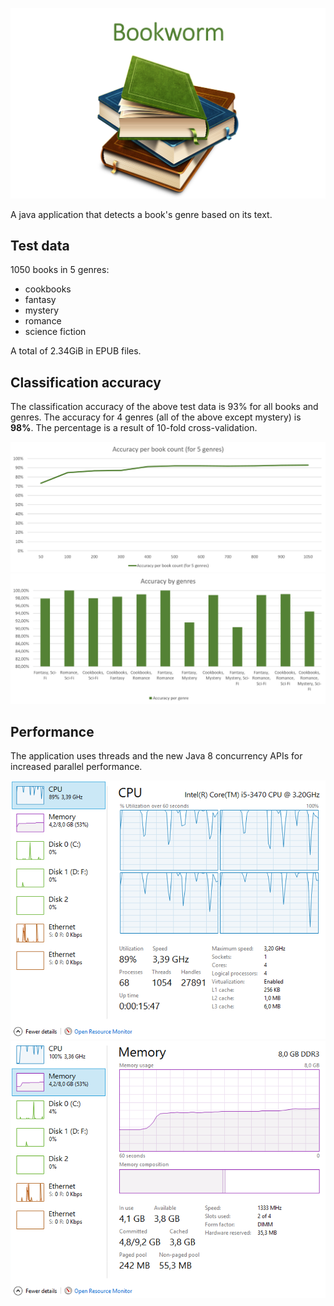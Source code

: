 ![Bookworm](assets/logo.png)

A java application that detects a book's genre based on its text.

## Test data

1050 books in 5 genres:
- cookbooks
- fantasy
- mystery
- romance
- science fiction

A total of 2.34GiB in EPUB files.

## Classification accuracy

The classification accuracy of the above test data is 93% for all books and genres.
The accuracy for 4 genres (all of the above except mystery) is **98%**.
The percentage is a result of 10-fold cross-validation.

![Accuracy per book count](assets/graph1.png)
![Accuracy by genre](assets/graph2.png)

## Performance

The application uses threads and the new Java 8 concurrency APIs for increased parallel performance.

![CPU load](assets/graph3.png)
![RAM load](assets/graph4.png)
